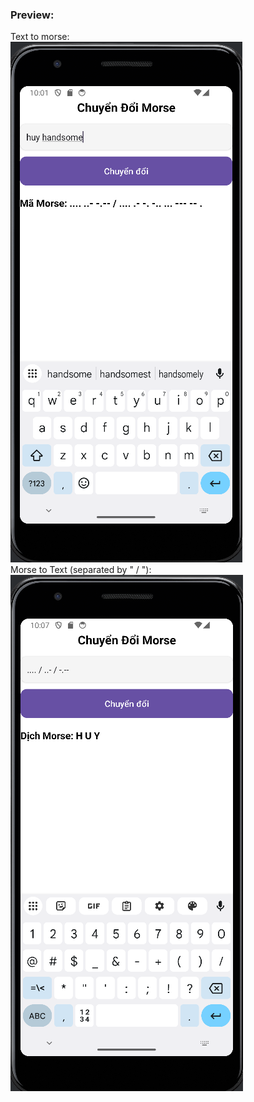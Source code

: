 ### Preview:
Text to morse:</br>
![texttoletter](demo/LetterToMorse.png)</br>
Morse to Text (separated by " / "):</br>
![morsetotext](demo/MorseToLetter.png)

